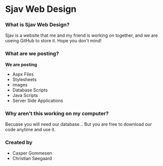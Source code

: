 # Sjav Web Design

### What is Sjav Web Design?
  Sjav is a website that me and my friend is working on together,
  and we are useing GitHub to store it. Hope you don't mind!

### What are we posting?
  **We are posting**
  - Aspx Files
  - Stylesheets
  - images
  - Database Scripts
  - Java Scripts
  - Server Side Applications

### Why aren't this working on my computer?
  Becuase you will need our database...
  But you are free to download our code anytime and use it.
  
### Created by
* Casper Gommesen
* Christian Søegaard
